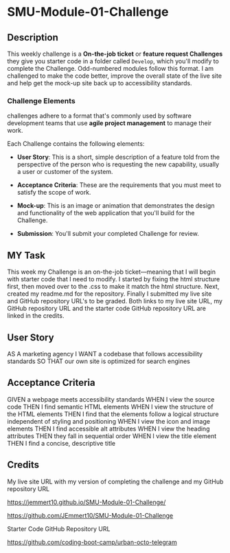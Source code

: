 # SMU-Module-01-Challenge

## Description

This weekly challenge is a **On-the-job ticket** or **feature request Challenges** they give you starter code in a folder called `Develop`, which you'll modify to complete the Challenge. Odd-numbered modules follow this format. I am challenged to make the code better, improve the overall state of the live site and help get the mock-up site back up to accessibility standards. 
 

### Challenge Elements

challenges adhere to a format that's commonly used by software development teams that use **agile project management** to manage their work.

Each Challenge contains the following elements:

* **User Story**: This is a short, simple description of a feature told from the perspective of the person who is requesting the new capability, usually a user or customer of the system.
* **Acceptance Criteria**: These are the requirements that you must meet to satisfy the scope of work.
* **Mock-up**: This is an image or animation that demonstrates the design and functionality of the web application that you'll build for the Challenge.

* **Submission**: You'll submit your completed Challenge for review.

## MY Task
This week my Challenge is an on-the-job ticket&mdash;meaning that I will begin with starter code that I need to modify. I started by fixing the html structure first, then moved over to the .css to make it match the html structure. Next, created my readme.md for the repository. Finally I submitted my live site and GitHub repository URL's to be graded. Both links to my live site URL, my GitHub repository URL and the starter code GitHub repository URL are linked in the credits.

## User Story

AS A marketing agency
I WANT a codebase that follows accessibility standards
SO THAT our own site is optimized for search engines

## Acceptance Criteria

GIVEN a webpage meets accessibility standards
WHEN I view the source code
THEN I find semantic HTML elements
WHEN I view the structure of the HTML elements
THEN I find that the elements follow a logical structure independent of styling and positioning
WHEN I view the icon and image elements
THEN I find accessible alt attributes
WHEN I view the heading attributes
THEN they fall in sequential order
WHEN I view the title element
THEN I find a concise, descriptive title

## Credits

My live site URL with my version of completing the challenge and my GitHub repository URL 

https://jemmert10.github.io/SMU-Module-01-Challenge/

https://github.com/JEmmert10/SMU-Module-01-Challenge

Starter Code GitHub Repository URL

https://github.com/coding-boot-camp/urban-octo-telegram